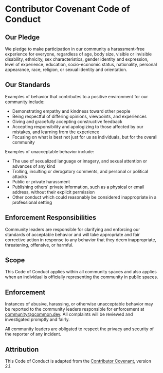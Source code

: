 <!-- file: CODE_OF_CONDUCT.md -->
<!-- version: 1.0.0 -->
<!-- guid: 7fb61147-be64-42ec-9ad9-c529cbb02e99 -->

# Contributor Covenant Code of Conduct

## Our Pledge

We pledge to make participation in our community a harassment-free experience
for everyone, regardless of age, body size, visible or invisible disability,
ethnicity, sex characteristics, gender identity and expression, level of
experience, education, socio-economic status, nationality, personal appearance,
race, religion, or sexual identity and orientation.

## Our Standards

Examples of behavior that contributes to a positive environment for our
community include:

- Demonstrating empathy and kindness toward other people
- Being respectful of differing opinions, viewpoints, and experiences
- Giving and gracefully accepting constructive feedback
- Accepting responsibility and apologizing to those affected by our mistakes,
  and learning from the experience
- Focusing on what is best not just for us as individuals, but for the overall
  community

Examples of unacceptable behavior include:

- The use of sexualized language or imagery, and sexual attention or advances of
  any kind
- Trolling, insulting or derogatory comments, and personal or political attacks
- Public or private harassment
- Publishing others' private information, such as a physical or email address,
  without their explicit permission
- Other conduct which could reasonably be considered inappropriate in a
  professional setting

## Enforcement Responsibilities

Community leaders are responsible for clarifying and enforcing our standards of
acceptable behavior and will take appropriate and fair corrective action in
response to any behavior that they deem inappropriate, threatening, offensive,
or harmful.

## Scope

This Code of Conduct applies within all community spaces and also applies when
an individual is officially representing the community in public spaces.

## Enforcement

Instances of abusive, harassing, or otherwise unacceptable behavior may be
reported to the community leaders responsible for enforcement at
community@gcommon.dev. All complaints will be reviewed and investigated promptly
and fairly.

All community leaders are obligated to respect the privacy and security of the
reporter of any incident.

## Attribution

This Code of Conduct is adapted from the
[Contributor Covenant](https://www.contributor-covenant.org/), version 2.1.
